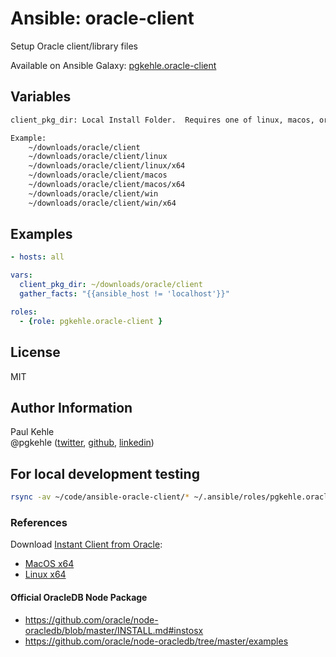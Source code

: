 # Ansible: oracle-client

Setup Oracle client/library files

Available on Ansible Galaxy: [pgkehle.oracle-client](https://galaxy.ansible.com/pgkehle/oracle-client)

## Variables

```bash
client_pkg_dir: Local Install Folder.  Requires one of linux, macos, or win, with x32 and/or x64.

Example: 
    ~/downloads/oracle/client
    ~/downloads/oracle/client/linux
    ~/downloads/oracle/client/linux/x64
    ~/downloads/oracle/client/macos
    ~/downloads/oracle/client/macos/x64
    ~/downloads/oracle/client/win
    ~/downloads/oracle/client/win/x64
```  

## Examples

```yaml
- hosts: all

vars: 
  client_pkg_dir: ~/downloads/oracle/client
  gather_facts: "{{ansible_host != 'localhost'}}"

roles:
  - {role: pgkehle.oracle-client }
```

## License

MIT

## Author Information

Paul Kehle  
@pgkehle ([twitter](https://twitter.com/pgkehle), [github](https://github.com/pgkehle), [linkedin](https://www.linkedin.com/in/pgkehle))

## For local development testing

```bash
rsync -av ~/code/ansible-oracle-client/* ~/.ansible/roles/pgkehle.oracle-client
```

### References

Download [Instant Client from Oracle](http://www.oracle.com/technetwork/database/features/instant-client/index-097480.html):
* [MacOS x64](http://www.oracle.com/technetwork/topics/intel-macsoft-096467.html)
* [Linux x64](http://www.oracle.com/technetwork/topics/linuxx86-64soft-092277.html)
    
#### Official OracleDB Node Package
* https://github.com/oracle/node-oracledb/blob/master/INSTALL.md#instosx
* https://github.com/oracle/node-oracledb/tree/master/examples
